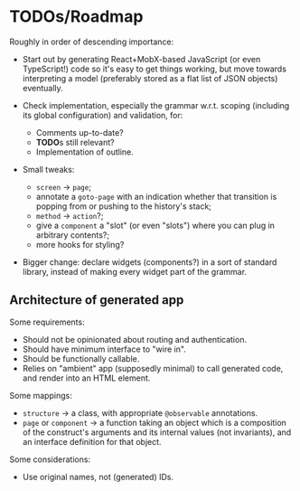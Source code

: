 # TODOs/Roadmap

Roughly in order of descending importance:

* Start out by generating React+MobX-based JavaScript (or even TypeScript!) code so it's easy to get things working, but move towards interpreting a model (preferably stored as a flat list of JSON objects) eventually.

* Check implementation, especially the grammar w.r.t. scoping (including its global configuration) and validation, for:

	* Comments up-to-date?
	* **TODO**s still relevant?
	* Implementation of outline.

* Small tweaks:

    * `screen` &rarr; `page`;
    * annotate a `goto-page` with an indication whether that transition is popping from or pushing to the history's stack;
    * `method` &rarr; `action`?;
    * give a `component` a "slot" (or even "slots") where you can plug in arbitrary contents?;
    * more hooks for styling?

* Bigger change: declare widgets (components?) in a sort of standard library, instead of making every widget part of the grammar.
 

## Architecture of generated app

Some requirements:

* Should not be opinionated about routing and authentication.
* Should have minimum interface to "wire in".
* Should be functionally callable.
* Relies on "ambient" app (supposedly minimal) to call generated code, and render into an HTML element.

Some mappings:

* `structure` &rarr; a class, with appropriate `@observable` annotations.
* `page` or `component` &rarr; a function taking an object which is a composition of the construct's arguments and its internal values (not invariants), and an interface definition for that object.

Some considerations:

* Use original names, not (generated) IDs.

